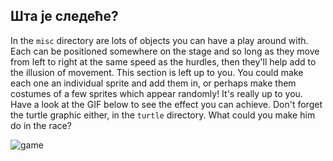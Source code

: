 ## Шта је следеће?

In the `misc` directory are lots of objects you can have a play around with. Each can be positioned somewhere on the stage and so long as they move from left to right at the same speed as the hurdles, then they'll help add to the illusion of movement. This section is left up to you. You could make each one an individual sprite and add them in, or perhaps make them costumes of a few sprites which appear randomly! It's really up to you. Have a look at the GIF below to see the effect you can achieve. Don't forget the turtle graphic either, in the `turtle` directory. What could you make him do in the race?

![game](images/game.gif)